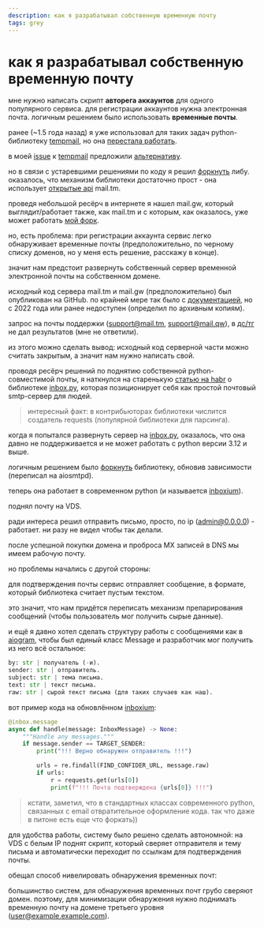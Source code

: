```yaml
---
description: как я разрабатывал собственную временную почту
tags: grey
---
```


# как я разрабатывал собственную временную почту

мне нужно написать скрипт **авторега аккаунтов** для одного популярного сервиса. для регистрации аккаунтов нужна электронная почта. логичным решением было использовать **временные почты**.

ранее (~1.5 года назад) я уже использовал для таких задач python-библиотеку [tempmail](https://github.com/cubicbyte/tempmail-python), но она [перестала работать](https://github.com/cubicbyte/tempmail-python/issues/13).

в моей [issue](https://github.com/cubicbyte/tempmail-python/issues/13) к [tempmail](https://github.com/cubicbyte/tempmail-python) предложили [альтернативу](https://github.com/MainSilent/MailTm).

но в связи с устаревшими решениями по коду я решил [форкнуть](https://github.com/iamlostshe/mail-tm) либу. оказалось, что механизм библиотеки достаточно прост - она использует [открытые api](https://api.mail.tm/) mail.tm.

проведя небольшой ресёрч в интернете я нашел mail.gw, который выглядит/работает также, как mail.tm и с которым, как оказалось, уже может работать [мой форк](https://github.com/iamlostshe/mail-tm).

но, есть проблема: при регистрации аккаунта сервис легко обнаруживает временные почты (предположительно, по черному списку доменов, но у меня есть решение, расскажу в конце).

значит нам предстоит развернуть собственный сервер временной электронной почты на собственном домене.

исходный код сервера mail.tm и mail.gw (предположительно) был опубликован на GitHub. по крайней мере так было с [документацией](https://docs.mail.tm/), но с 2022 года или ранее недоступен (определил по архивным копиям).

запрос на почты поддержки (support@mail.tm, support@mail.qw), в [дс/тг](https://discord.com/invite/mail) не дал результатов (мне не ответили).

из этого можно сделать вывод: исходный код серверной части можно считать закрытым, а значит нам нужно написать свой.

проводя ресёрч решений по поднятию собственной python-совместимой почты, я наткнулся на старенькую [статью на habr](https://habr.com/ru/articles/143241/) о библиотеке [inbox.py](https://github.com/billzhong/inbox.py), которая позиционирует себя как простой почтовый smtp-сервер для людей.

> интересный факт: в контрибьюторах библиотеки числится создатель requests (популярной библиотеки для парсинга).

когда я попытался развернуть сервер на [inbox.py](https://github.com/billzhong/inbox.py), оказалось, что она давно не поддерживается и не может работать с python версии 3.12 и выше.

логичным решением было [форкнуть](https://github.com/iamlostshe/inboxium) библиотеку, обновив зависимости (переписал на aiosmtpd).

теперь она работает в современном python (и называется [inboxium](https://github.com/iamlostshe/inboxium)).

поднял почту на VDS.

ради интереса решил отправить письмо, просто, по ip (admin@0.0.0.0) - работает. ни разу не видел чтобы так делали.

после успешной покупки домена и проброса MX записей в DNS мы имеем рабочую почту.

но проблемы начались с другой стороны:

для подтверждения почты сервис отправляет сообщение, в формате, который библиотека считает пустым текстом.

это значит, что нам придётся переписать механизм препарирования сообщений (чтобы пользователь мог получить сырые данные).

и ещё я давно хотел сделать структуру работы с сообщениями как в [aiogram](https://pypi.org/project/aiogram), чтобы был единый класс Message и разработчик мог получить из него всё остальное:

``` python
by: str | получатель (-и).
sender: str | отправитель.
subject: str | тема письма.
text: str | текст письма.
raw: str | сырой текст письма (для таких случаев как наш).
```

вот пример кода на обновлённом [inboxium](https://github.com/iamlostshe/inboxium):

``` python
@inbox.message
async def handle(message: InboxMessage) -> None:
    """Handle any messages."""
    if message.sender == TARGET_SENDER:
        print("!!! Верно обнаружен отправитель !!!")

        urls = re.findall(FIND_CONFIDER_URL, message.raw)
        if urls:
            r = requests.get(urls[0])
            print(f"!!! Почта подтверждена {urls[0]} !!!")
```

> кстати, заметил, что в стандартных классах современного python, связанных с email отвратительное оформление кода. так что даже в питоне есть еще что форкать))

для удобства работы, систему было решено сделать автономной: на VDS с белым IP поднят скрипт, который сверяет отправителя и тему письма и автоматически переходит по ссылкам для подтверждения почты.

обещал способ нивелировать обнаружения временных почт:

большинство систем, для обнаружения временных почт грубо сверяют домен. поэтому, для минимизации обнаружения нужно поднимать временную почту на домене третьего уровня (user@example.example.com).